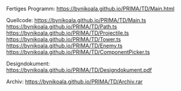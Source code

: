 Fertiges Programm:
https://bynikoala.github.io/PRIMA/TD/Main.html

Quellcode:
https://bynikoala.github.io/PRIMA/TD/Main.ts
https://bynikoala.github.io/PRIMA/TD/Path.ts
https://bynikoala.github.io/PRIMA/TD/Projectile.ts
https://bynikoala.github.io/PRIMA/TD/Tower.ts
https://bynikoala.github.io/PRIMA/TD/Enemy.ts
https://bynikoala.github.io/PRIMA/TD/ComponentPicker.ts

Designdokument:
https://bynikoala.github.io/PRIMA/TD/Designdokument.pdf

Archiv:
https://bynikoala.github.io/PRIMA/TD/Archiv.rar
